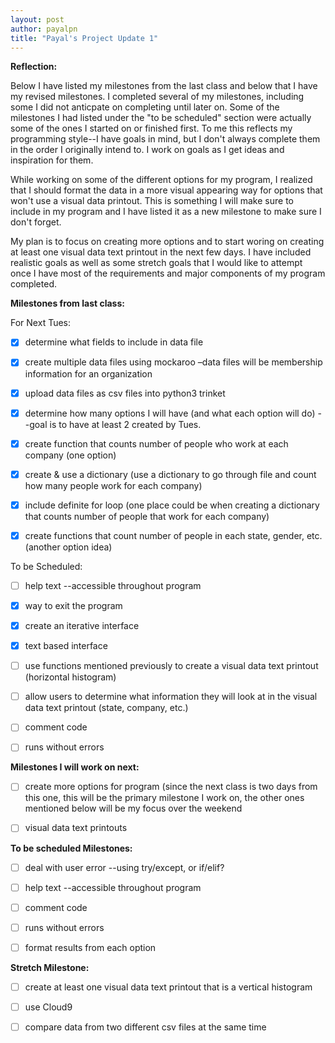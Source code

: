 ```yaml
---
layout: post
author: payalpn
title: "Payal's Project Update 1"
---
```


**Reflection:**

Below I have listed my milestones from the last class and below that I have my revised milestones.  I completed several of my milestones, including some I did not anticpate on completing until later on.  Some of the milestones I had listed under the "to be scheduled" section were actually some of the ones I started on or finished first.  To me this reflects my programming style--I have goals in mind, but I don't always complete them in the order I originally intend to.  I work on goals as I get ideas and inspiration for them.

While working on some of the different options for my program, I realized that I should format the data in a more visual appearing way for options that won't use a visual data printout.  This is something I will make sure to include in my program and I have listed it as a new milestone to make sure I don't forget. 

My plan is to focus on creating more options and to start woring on creating at least one visual data text printout in the next few days.  I have included realistic goals as well as some stretch goals that I would like to attempt once I have most of the requirements and major components of my program completed.   


**Milestones from last class:**


For Next Tues: 

- [x] determine what fields to include in data file 

- [x] create multiple data files using mockaroo –data files will be membership information for an organization

- [x] upload data files as csv files into python3 trinket 

- [x] determine how many options I will have (and what each option will do) --goal is to have at least 2 created by Tues. 

- [x] create function that counts number of people who work at each company (one option)

- [x] create & use a dictionary (use a dictionary to go through file and count how many people work for each company) 

- [x] include definite for loop (one place could be when creating a dictionary that counts number of people that work for each company)

- [x] create functions that count number of people in each state, gender, etc. (another option idea) 


To be Scheduled: 

- [ ] help text --accessible throughout program 

- [x] way to exit the program 

- [x] create an iterative interface

- [x] text based interface 

- [ ] use functions mentioned previously to create a visual data text printout (horizontal histogram)

- [ ] allow users to determine what information they will look at in the visual data text printout (state, company, etc.) 

- [ ] comment code 

- [ ] runs without errors 



**Milestones I will work on next:**

- [ ] create more options for program (since the next class is two days from this one, this will be the primary milestone I work on, the other ones mentioned below will be my focus over the weekend 

- [ ] visual data text printouts 


**To be scheduled Milestones:**

- [ ] deal with user error --using try/except, or if/elif? 

- [ ] help text --accessible throughout program 

- [ ] comment code 

- [ ] runs without errors 

- [ ] format results from each option  


**Stretch Milestone:**

- [ ] create at least one visual data text printout that is a vertical histogram 

- [ ] use Cloud9

- [ ] compare data from two different csv files at the same time 
